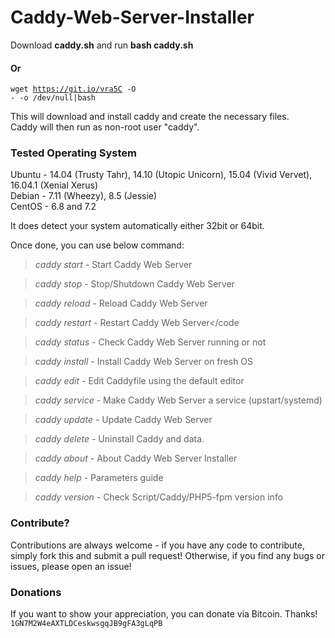 # Caddy-Web-Server-Installer


Download **caddy.sh** and run **bash caddy.sh**<br>
#### Or
<code>wget https://git.io/vra5C -O - -o /dev/null|bash</code>

This will download and install caddy and create the necessary files.<br>
Caddy will then run as non-root user "caddy".

### Tested Operating System

Ubuntu - 14.04 (Trusty Tahr), 14.10 (Utopic Unicorn), 15.04 (Vivid Vervet), 16.04.1 (Xenial Xerus)<br>
Debian - 7.11 (Wheezy), 8.5 (Jessie)<br>
CentOS - 6.8 and 7.2<br>

It does detect your system automatically either 32bit or 64bit.

Once done, you can use below command:

> *caddy start*          - Start Caddy Web Server </hr>

> *caddy stop*           - Stop/Shutdown Caddy Web Server </hr>

> *caddy reload*         - Reload Caddy Web Server </hr>

> *caddy restart*        - Restart Caddy Web Server</code </hr>

> *caddy status*         - Check Caddy Web Server running or not </hr>

> *caddy install*        - Install Caddy Web Server on fresh OS </hr>

> *caddy edit*           - Edit Caddyfile using the default editor

> *caddy service*        - Make Caddy Web Server a service (upstart/systemd) </hr>

> *caddy update*         - Update Caddy Web Server</hr>

> *caddy delete*         - Uninstall Caddy and data. </hr>

> *caddy about*          - About Caddy Web Server Installer </hr>

> *caddy help*           - Parameters guide </hr>

> *caddy version*        - Check Script/Caddy/PHP5-fpm version info </hr>

### Contribute?

Contributions are always welcome - if you have any code to contribute, simply fork this and submit a pull request! Otherwise, if you find any bugs or issues, please open an issue!

### Donations

If you want to show your appreciation, you can donate via Bitcoin. Thanks!</br>
<code>1GN7M2W4eAXTLDCeskwsgqJB9gFA3gLqPB</code>
